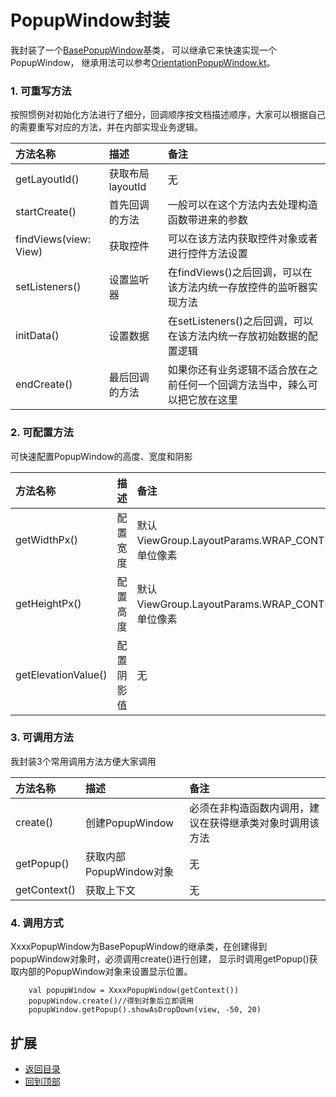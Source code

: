 # PopupWindow封装
我封装了一个[BasePopupWindow](https://github.com/LZ9/AgileDevKt/blob/master/pandora/document/pandora_popupwindow.md#popupwindow封装)基类，
可以继承它来快速实现一个PopupWindow，
继承用法可以参考[OrientationPopupWindow.kt](https://github.com/LZ9/AgileDevKt/blob/master/app/src/main/java/com/lodz/android/agiledevkt/modules/rv/popup/OrientationPopupWindow.kt)。

### 1. 可重写方法
按照惯例对初始化方法进行了细分，回调顺序按文档描述顺序，大家可以根据自己的需要重写对应的方法，并在内部实现业务逻辑。

方法名称|描述|备注
:---|:---|:---
getLayoutId()|获取布局layoutId|无
startCreate()|首先回调的方法|一般可以在这个方法内去处理构造函数带进来的参数
findViews(view: View)|获取控件|可以在该方法内获取控件对象或者进行控件方法设置
setListeners()|设置监听器|在findViews()之后回调，可以在该方法内统一存放控件的监听器实现方法
initData()|设置数据|在setListeners()之后回调，可以在该方法内统一存放初始数据的配置逻辑
endCreate()|最后回调的方法|如果你还有业务逻辑不适合放在之前任何一个回调方法当中，辣么可以把它放在这里

### 2. 可配置方法
可快速配置PopupWindow的高度、宽度和阴影

方法名称|描述|备注
:---|:---|:---
getWidthPx()|配置宽度|默认ViewGroup.LayoutParams.WRAP_CONTENT，单位像素
getHeightPx()|配置高度|默认ViewGroup.LayoutParams.WRAP_CONTENT，单位像素
getElevationValue()|配置阴影值|无

### 3. 可调用方法
我封装3个常用调用方法方便大家调用

方法名称|描述|备注
:---|:---|:---
create()|创建PopupWindow|必须在非构造函数内调用，建议在获得继承类对象时调用该方法
getPopup()|获取内部PopupWindow对象|无
getContext()|获取上下文|无

### 4. 调用方式
XxxxPopupWindow为BasePopupWindow的继承类，在创建得到popupWindow对象时，必须调用create()进行创建，
显示时调用getPopup()获取内部的PopupWindow对象来设置显示位置。
```
    val popupWindow = XxxxPopupWindow(getContext())
    popupWindow.create()//得到对象后立即调用
    popupWindow.getPopup().showAsDropDown(view, -50, 20)
```

## 扩展
- [返回目录](https://github.com/LZ9/AgileDevKt/blob/master/pandora/document/readme_pandora.md)
- [回到顶部](https://github.com/LZ9/AgileDevKt/blob/master/pandora/document/pandora_popupwindow.md#popupwindow封装)